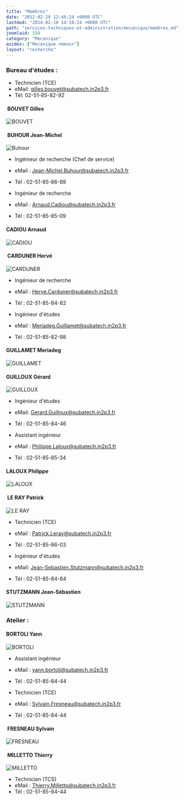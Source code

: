 ```yaml
---
title: "Membres"
date: "2012-02-29 12:46:24 +0000 UTC"
lastmod: "2014-02-10 14:10:24 +0000 UTC"
path: "services-techniques-et-administration/mecanique/membres.md"
joomlaid: 150
category: "Mecanique"
asides: ["Mecanique.+menu+"]
layout: "recherche"
---
```


### Bureau d'études :

*   Technicien (TCE)
*   eMail: [gilles.bouvet@subatech.in2p3.fr](mailto:%!C(MISSING)a%!h(MISSING)ref=)
*   Tél: 02-51-85-82-92

####  BOUVET Gilles

![BOUVET](images/Services/Mecanique/Photos%!a(MISSING)nnuaire/BOUVET.png)

####  BUHOUR Jean-Michel

![Buhour](images/Services/Mecanique/Photos%!a(MISSING)nnuaire/Buhour.png)

*   Ingénieur de recherche (Chef de service)
*   eMail : [Jean-Michel.Buhour@subatech.in2p3.fr](mailto:Jean-Michel.Buhour@subatech.in2p3.fr)
*   Tél : 02-51-85-86-89

*   Ingénieur de recherche
*   eMail : [Arnaud.Cadiou@subatech.in2p3.fr](mailto:Arnaud.Cadiou@subatech.in2p3.fr)
*   Tél : 02-51-85-85-09

#### CADIOU Arnaud

![CADIOU](images/Services/Mecanique/Photos%!a(MISSING)nnuaire/CADIOU.png)

####  CARDUNER Hervé

![CARDUNER](images/Services/Mecanique/Photos%!a(MISSING)nnuaire/CARDUNER.jpg)

*   Ingénieur de recherche
*   eMail : [Herve.Carduner@subatech.in2p3.fr](mailto:Herve.Carduner@subatech.in2p3.fr)
*   Tél : 02-51-85-84-82

*   Ingénieur d'études
*   eMail : [Meriadeg.Guillamet@subatech.in2p3.fr](mailto:Meriadeg.Guillamet@subatech.in2p3.fr)
*   Tél : 02-51-85-82-98

#### GUILLAMET Meriadeg

![GUILLAMET](images/Services/Mecanique/Photos%!a(MISSING)nnuaire/GUILLAMET.jpg)

#### GUILLOUX Gérard

![GUILLOUX](images/Services/Mecanique/Photos%!a(MISSING)nnuaire/GUILLOUX.jpg)

*   Ingénieur d'études
*   eMail: [Gerard.Guilloux@subatech.in2p3.fr](mailto:Gerard.Guilloux@subatech.in2p3.fr)
*   Tél : 02-51-85-84-46

*   Assistant ingénieur
*   eMail : [Philippe.Laloux@subatech.in2p3.fr](mailto:Philippe.Laloux@subatech.in2p3.fr)
*   Tél : 02-51-85-85-34

#### LALOUX Philippe

![LALOUX](images/Services/Mecanique/Photos%!a(MISSING)nnuaire/LALOUX.jpg)

####  LE RAY Patrick

![LE RAY](images/Services/Mecanique/Photos%!a(MISSING)nnuaire/LE%!R(MISSING)AY.jpg)

*   Technicien (TCE)
*   eMail : [Patrick.Leray@subatech.in2p3.fr](mailto:%!C(MISSING)a%!h(MISSING)ref=)
*   Tél : 02-51-85-86-03

*   Ingénieur d'études
*   eMail: [Jean-Sebastien.Stutzmann@subatech.in2p3.fr](mailto:Jean-Sebastien.Stutzmann@subatech.in2p3.fr)
*   Tél : 02-51-85-84-84

#### STUTZMANN Jean-Sébastien

![STUTZMANN](images/Services/Mecanique/Photos%!a(MISSING)nnuaire/STUTZMANN.jpg)

### Atelier :

#### BORTOLI Yann

![BORTOLI](images/Services/Mecanique/Photos%!a(MISSING)nnuaire/BORTOLI.png)

*   Assistant ingénieur
*   eMail : [yann.bortoli@subatech.in2p3.fr](mailto:%!C(MISSING)a%!h(MISSING)ref=)
*   Tél : 02-51-85-84-44

*   Technicien (TCE)
*   eMail : [Sylvain.Fresneau@subatech.in2p3.fr](mailto:Sylvain.Fresneau@subatech.in2p3.fr)
*   Tél : 02-51-85-84-44

####  FRESNEAU Sylvain

![FRESNEAU](images/Services/Mecanique/Photos%!a(MISSING)nnuaire/FRESNEAU.jpg)

####  MILLETTO Thierry

![MILLETTO](images/Services/Mecanique/Photos%!a(MISSING)nnuaire/MILLETTO.jpg)

*   Technicien (TCS)
*   eMail : [Thierry.Milletto@subatech.in2p3.fr](mailto:Thierry.Milletto@subatech.in2p3.fr)
*   Tél : 02-51-85-84-44
